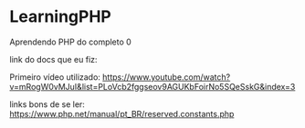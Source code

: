 # LearningPHP
 Aprendendo PHP do completo 0

 link do docs que eu fiz: 

 Primeiro vídeo utilizado: https://www.youtube.com/watch?v=mRogW0vMJuI&list=PLoVcb2fggseov9AGUKbFoirNo5SQeSskG&index=3

 links bons de se ler: https://www.php.net/manual/pt_BR/reserved.constants.php

